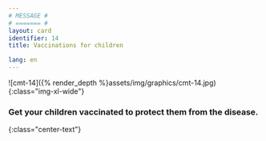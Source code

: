 ```yaml
---
# MESSAGE #
# ======= #
layout: card
identifier: 14
title: Vaccinations for children

lang: en
---
```


![cmt-14]({% render_depth %}assets/img/graphics/cmt-14.jpg){:class="img-xl-wide"}

### Get your children vaccinated to protect them from the disease.
{:class="center-text"}